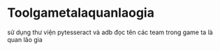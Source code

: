 # Toolgametalaquanlaogia
sử dụng thư viện pytesseract và adb đọc tên các team trong game ta là quan lão gia

